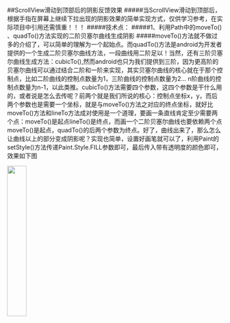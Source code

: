 ##ScrollView滑动到顶部后的阴影反馈效果
#####当ScrollView滑动到顶部后，根据手指在屏幕上继续下拉出现的阴影效果的简单实现方式，仅供学习参考，在实际项目中引用还需慎重！！！
#####技术点：
#####1、利用Path中的moveTo() 、quadTo()方法实现的二阶贝塞尔曲线生成阴影
#####moveTo()方法就不做过多的介绍了，可以简单的理解为一个起始点。而quadTo()方法是android为开发者提供的一个生成二阶贝塞尔曲线方法，一段曲线用二阶足以！当然，还有三阶贝塞尔曲线生成方法：cubicTo(),然而android也只为我们提供到三阶，因为更高阶的贝塞尔曲线可以通过结合二阶和一阶来实现，其实贝塞尔曲线的核心就在于那个控制点，比如二阶曲线的控制点数量为1，三阶曲线的控制点数量为2... n阶曲线的控制点数量为n-1，以此类推。cubicTo()方法需要四个参数，这四个参数是干什么用的，或者说是怎么去传呢？前两个就是我们所说的核心：控制点坐标x，y，而后两个参数也是需要一个坐标，就是与moveTo()方法之对应的终点坐标，就好比moveTo()方法和lineTo方法成对使用是一个道理，要画一条直线肯定至少需要两个点：moveTo()是起点lineTo()是终点，而画一个二阶贝塞尔曲线也要依赖两个点moveTo()是起点，quadTo()的后两个参数为终点。好了，曲线出来了，那么怎么让曲线以上的部分变成阴影呢？实现也简单，设置好画笔就可以了，利用Paint的setStyle()方法传递Paint.Style.FILL参数即可，最后传入带有透明度的颜色即可，效果如下图

<img src="images/pathview.gif" width="30%" />